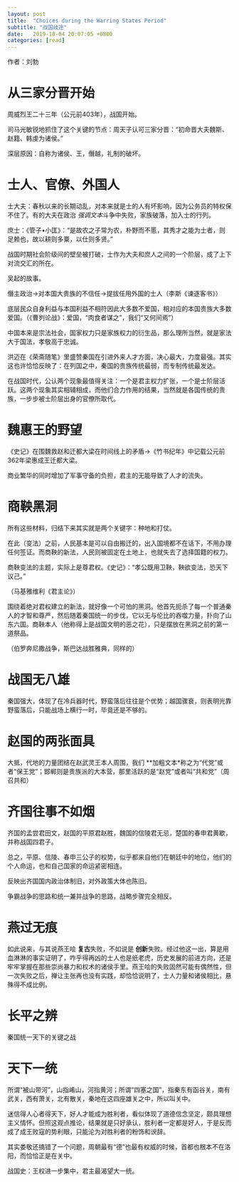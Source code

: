 ```yaml
---
layout: post
title:  "Choices during the Warring States Period"
subtitle: "战国歧途"
date:   2019-10-04 20:07:05 +0800
categories: [read]
---
```


作者：刘勃

# 从三家分晋开始

周威烈王二十三年（公元前403年），战国开始。

司马光敏锐地抓住了这个关键的节点：周天子认可三家分晋：“初命晋大夫魏斯、赵籍、韩虔为诸侯。”

深层原因：自称为诸侯、王，僭越，礼制的破坏。

# 士人、官僚、外国人

士大夫：春秋以来的长期动乱，对本来就是士的人有坏影响，因为公务员的特权保不住了。有的大夫在政治 *强调文本*斗争中失败，家族破落，加入士的行列。

庶士：《管子•小匡》：“是故农之子常为农，朴野而不慝，其秀才之能为士者，则足赖也，故以耕则多粟，以仕则多贤。”

战国时期社会阶级间的壁垒被打破，士作为大夫和庶人之间的一个阶层，成了上下对流交汇的所在。

吴起的故事。

僭主政治->对本国大贵族的不信任->提拔任用外国的士人（李斯《谏逐客书》）

底层民众自身利益与本国利益不相符因此大多数不爱国，相对应的本国贵族大多数爱国。（《曹刿论战》：爱国，“肉食者谋之”，我们“又何间焉”）

中国本来是宗法社会，国家权力只是家族权力的衍生品，那么理所当然，就是家法大于国法，孝敬高于忠诚。

洪迈在《荣斋随笔》里盛赞秦国在引进外来人才方面，决心最大，力度最强。其实这也许恰恰反映了：在列国之中，秦国的贵族传统最弱，而专制传统最发达。

在战国时代，公认两个现象最值得关注：一个是君主权力扩张，一个是士阶层活跃。这两个现象其实相辅相成，而他们合力作用的结果，当然就是各国传统的贵族，一步步被士阶层出身的官僚所取代。

# 魏惠王的野望

《史记》在围魏救赵和迁都大梁在时间线上的矛盾->《竹书纪年》中记载公元前362年梁惠成王迁都大梁。

商业繁华的同时增加了军事守备的负担，君主的无能导致了人才的流失。

# 商鞅黑洞

所有这些材料，归结下来其实就是两个关键字：种地和打仗。

在此（变法）之前，人民基本是可以自由搬迁的，出入国境都不在话下，不用办理任何签证。而商鞅的新法，人民则被固定在土地上，也就失去了选择国籍的权力。

商鞅变法的主题，实际上是尊君权。《史记》：“孝公既用卫鞅，鞅欲变法，恐天下议己。”

（马基雅维利《君主论》）

围绕着绝对君权建立的新法，就好像一个可怕的黑洞。他首先扼杀了每一个普通秦人的才智和尊严，然后随着秦国统一的步伐，它以无与伦比的吞噬力量，扑向了山东六国。商鞅本人（他称得上是战国文明的恶之花），只是摆放在黑洞之前的第一道祭品。

（伯罗奔尼撒战争，斯巴达战胜雅典，同样的）

# 战国无八雄

秦国强大，体现了在冷兵器时代，野蛮落后往往是个优势；越国骤衰，则表明光靠野蛮落后，只能战场上横行一时，毕竟还是不够的。

# 赵国的两张面具

大抵，代地的力量团结在赵武灵王本人周围，我们 **加粗文本*称之为“代党”或者“保王党”；邯郸则是贵族派的大本营，那里活跃的是“赵党”或者叫“共和党”（周召共和）

# 齐国往事不如烟

齐国的孟尝君田文，赵国的平原君赵胜，魏国的信陵君无忌，楚国的春申君黄歇，并称战国四君子。

总之，平原、信陵、春申三公子的权势，似乎都来自他们在朝廷中的地位，他们的个人命运，也和自己国家的命运紧密相连。

反映出齐国国内政治体制旧，对外政策大体也陈旧。

争霸战争的思路和统一兼并战争的思路，战略步骤完全相反。

# 燕过无痕

如此说来，与其说燕王哙 **复古**失败，不如说是 **创新**失败。经过他这一出，算是用血淋淋的事实证明了，咋乎得再凶的士人也是纸老虎，历史发展的前进方向，还是牢牢掌握在那些崇尚暴力和权术的诸侯手里。燕王哙的失败固然可能有偶然性，但一次失败之后，禅让主张再也没有实践，却恰恰说明了，士人力量和诸侯相比，悬殊得不成比例。

# 长平之辨

秦国统一天下的关键之战

# 天下一统

所谓“被山带河”，山指崤山，河指黄河；所谓“四塞之国”，指秦东有函谷关，南有武关，西有萧关，北有散关，秦地在这四座雄关之中，所以叫关中。

迷信得人心者得天下，好人才能成为胜利者，看似体现了道德信念坚定，颇具理想主义情怀。但照这观点推论，结果就是只好承认，胜利者一定都是好人，于是反而成了成王败寇的势利眼，只能沦为对胜利者的粉饰和谀辞。

其实娄敬还搞错了一个问题，周朝最有“德”也最有权威的时候，首都也根本不在洛阳，而恰恰正是在关中。

战国史：王权进一步集中，君主最渴望大一统。
